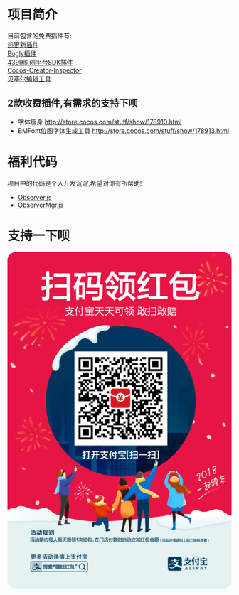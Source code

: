 # 项目简介
目前包含的免费插件有:  
[热更新插件](packages/hot-update-tools/README.md)  
[Bugly插件](packages/plugin-bugly/README.md)   
[4399原创平台SDK插件](packages/plugin-4399-web-js-sdk/README.md)    
[Cocos-Creator-Inspector](CocosCreatorInspector/README.md)  
[贝塞尔编辑工具](packages/bezier/README.md)

## 2款收费插件,有需求的支持下呗
- 字体瘦身
    http://store.cocos.com/stuff/show/178910.html
- BMFont位图字体生成工具
    http://store.cocos.com/stuff/show/178913.html
    
# 福利代码
项目中的代码是个人开发沉淀,希望对你有所帮助!     
- [Observer.js](assets/core/Observer.js)
- [ObserverMgr.js](assets/core/ObserverMgr.js)    
# 支持一下呗
![](CocosCreatorInspector/src/assets/images/money.jpg)